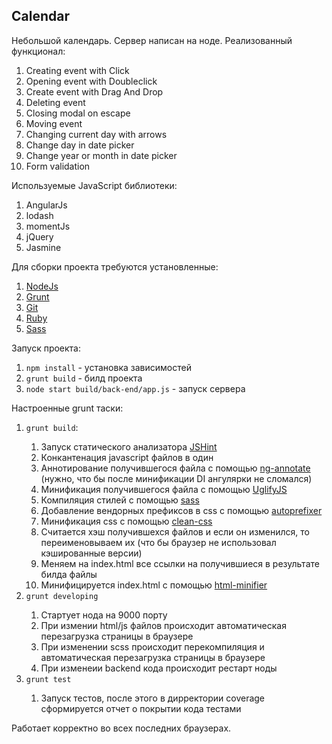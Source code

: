 <h2> Calendar </h2>
Небольшой календарь. Сервер написан на ноде. Реализованный функционал:
<ol>
    <li>Creating event with Click</li>
    <li>Opening event with Doubleclick</li>
    <li>Create event with Drag And Drop</li>
    <li>Deleting event</li>
    <li>Closing modal on escape</li>
    <li>Moving event</li>
    <li>Changing current day with arrows</li>
    <li>Change day in date picker</li>
    <li>Change year or month in date picker</li>
    <li>Form validation</li>
</ol>


Используемые JavaScript библиотеки:
<ol> 
    <li>AngularJs</li>
    <li>lodash</li>
    <li>momentJs</li>
    <li>jQuery</li>
    <li>Jasmine</li>
</ol>

Для сборки проекта требуются установленные:
<ol>
    <li><a href="http://nodejs.org/">NodeJs</a></li>
    <li><a href="http://gruntjs.com/">Grunt</a></li>
    <li><a href="http://git-scm.com/">Git</a></li>
    <li><a href="https://www.ruby-lang.org/">Ruby</a></li>
    <li><a href="http://sass-lang.com/">Sass</a></li>
</ol>

Запуск проекта:
<ol>
    <li><code>npm install</code> - установка зависимостей</li>
    <li><code>grunt build</code> - билд проекта</li>
    <li><code>node start build/back-end/app.js</code> - запуск сервера</li>
</ol>

Настроенные grunt таски:
<ol>
    <li><code>grunt build</code>:</li>
    <ol>
        <li>Запуск статического анализатора <a href="http://jshint.com/">JSHint</a> </li>
        <li>Конкантенация javascript файлов в один</li>
        <li>Аннотирование получившегося файла с помощью <a href="https://www.npmjs.org/package/ng-annotate">ng-annotate</a> (нужно, что бы после минификации DI ангулярки не сломался)</li>
        <li>Минификация получившегося файла с помощью <a href="https://github.com/mishoo/UglifyJS">UglifyJS</a></li>
        <li>Компиляция стилей с помощью <a href="http://sass-lang.com/">sass</a></li>
        <li>Добавление вендорных префиксов в css с помощью <a href="https://github.com/postcss/autoprefixer">autoprefixer</a></li>
        <li>Минификация css с помощью <a href="https://github.com/jakubpawlowicz/clean-css">clean-css</a></li>
        <li>Считается хэш получившехся файлов и если он изменился, то переименовываем их (что бы браузер не использовал кэшированные версии)</li>
        <li>Меняем на index.html все ссылки на получившиеся в результате билда файлы</li>
        <li>Минифицируется index.html с помощью <a href="https://github.com/kangax/html-minifier">html-minifier</a></li>
    </ol>
    <li><code>grunt developing</code></li>
    <ol>
        <li>Стартует нода на 9000 порту</li>
        <li>При измении html/js файлов происходит автоматическая перезагрузка страницы в браузере</li>
        <li>При изменении scss происходит перекомпиляция и автоматическая перезагрузка страницы в браузере</li>
        <li>При изменеии backend кода происходит рестарт ноды</li>
    </ol>
    <li><code>grunt test</code></li>
    <ol>
        <li>Запуск тестов, после этого в дирректории coverage сформируется отчет о покрытии кода тестами</li>
    </ol>
</ol>

Работает корректно во всех последних браузерах.